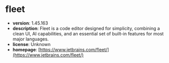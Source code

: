# fleet

- **version**: 1.45.163
- **description**: Fleet is a code editor designed for simplicity, combining a clean UI, AI capabilities, and an essential set of built-in features for most major languages.
- **license**: Unknown
- **homepage**: [https://www.jetbrains.com/fleet/](https://www.jetbrains.com/fleet/)

